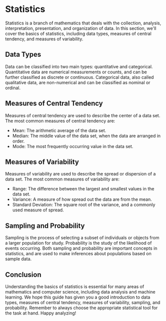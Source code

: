 # Statistics

Statistics is a branch of mathematics that deals with the collection, analysis, interpretation, presentation, and organization of data. In this section, we'll cover the basics of statistics, including data types, measures of central tendency, and measures of variability.

## Data Types

Data can be classified into two main types: quantitative and categorical. Quantitative data are numerical measurements or counts, and can be further classified as discrete or continuous. Categorical data, also called qualitative data, are non-numerical and can be classified as nominal or ordinal.

## Measures of Central Tendency

Measures of central tendency are used to describe the center of a data set. The most common measures of central tendency are:

* Mean: The arithmetic average of the data set.
* Median: The middle value of the data set, when the data are arranged in order.
* Mode: The most frequently occurring value in the data set.

## Measures of Variability

Measures of variability are used to describe the spread or dispersion of a data set. The most common measures of variability are:

* Range: The difference between the largest and smallest values in the data set.
* Variance: A measure of how spread out the data are from the mean.
* Standard Deviation: The square root of the variance, and a commonly used measure of spread.

## Sampling and Probability

Sampling is the process of selecting a subset of individuals or objects from a larger population for study. Probability is the study of the likelihood of events occurring. Both sampling and probability are important concepts in statistics, and are used to make inferences about populations based on sample data.

## Conclusion

Understanding the basics of statistics is essential for many areas of mathematics and computer science, including data analysis and machine learning. We hope this guide has given you a good introduction to data types, measures of central tendency, measures of variability, sampling, and probability. Remember to always choose the appropriate statistical tool for the task at hand. Happy analyzing!
